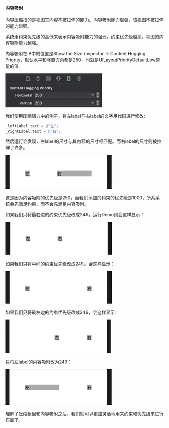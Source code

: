 #### 内容吸附

内容压缩指的是视图其内容不被拉伸的能力。内容吸附能力越强，该视图不被拉伸的能力越强。

系统用约束优先级的高低来表示内容吸附能力的强弱，约束优先级越高，视图的内容吸附能力越强。

内容吸附在IB中的位置是Show the Size inspector -> Content Hugging Priority，默认水平和竖直方向都是250，也就是UILayoutPriorityDefaultLow常量的值。

<img src="https://raw.githubusercontent.com/JuunChen/Knowledge/master/ImageFolder/1-4-1.png" style="zoom:30%;" />

我们使用压缩阻力中的例子，将左label与右label的文字用代码进行修改:

```objective-c
_leftLabel.text = @"左";
_rightLabel.text = @"右";
```

然后运行会发现，左label的尺寸与其内容的尺寸相匹配。而右label的尺寸则被拉伸了许多。

<img src="https://raw.githubusercontent.com/JuunChen/Knowledge/master/ImageFolder/1-4-2.png" style="zoom:45%;" />

这是因为内容吸附的优先级是250，而我们添加的约束的优先级是1000，所系系统会先满足约束，而不会先满足内容吸附。

如果我们只将最右边的约束优先级改成249，运行Demo则会这样显示：

<img src="https://raw.githubusercontent.com/JuunChen/Knowledge/master/ImageFolder/1-4-3.png" style="zoom:45%;" />

如果我们只将中间的约束优先级改成249，会这样显示：

<img src="https://raw.githubusercontent.com/JuunChen/Knowledge/master/ImageFolder/1-4-4.png" style="zoom:45%;" />

如果我们只将最左边的约束优先级改成249，会这样显示：

<img src="https://raw.githubusercontent.com/JuunChen/Knowledge/master/ImageFolder/1-4-5.png" style="zoom:45%;" />

只将左label的内容吸附改为249：

<img src="https://raw.githubusercontent.com/JuunChen/Knowledge/master/ImageFolder/1-4-6.png" style="zoom:45%;" />

理解了压缩组里和内容吸附之后，我们就可以更加灵活地用来约束和优先级来进行布局了。